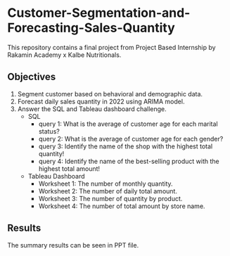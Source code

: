 # Customer-Segmentation-and-Forecasting-Sales-Quantity
This repository contains a final project from Project Based Internship by Rakamin Academy x Kalbe Nutritionals.

## Objectives
1. Segment customer based on behavioral and demographic data.
2. Forecast daily sales quantity in 2022 using ARIMA model.
3. Answer the SQL and Tableau dashboard challenge.
   - SQL
     - query 1: What is the average of customer age for each marital status?
     - query 2: What is the average of customer age for each gender?
     - query 3: Identify the name of the shop with the highest total quantity!
     - query 4: Identify the name of the best-selling product with the highest total amount!
   - Tableau Dashboard
     - Worksheet 1: The number of monthly quantity.
     - Worksheet 2: The number of daily total amount.
     - Worksheet 3: The number of quantity by product.
     - Worksheet 4: The number of total amount by store name.

## Results
The summary results can be seen in PPT file.
